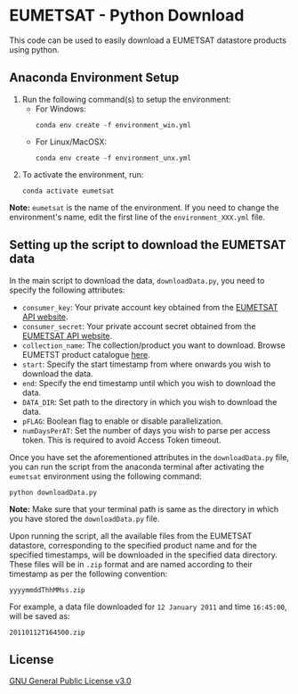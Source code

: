 # EUMETSAT - Python Download

This code can be used to easily download a EUMETSAT datastore products using python.


## Anaconda Environment Setup

1) Run the following command(s) to setup the environment:
    - For Windows:
        ```
        conda env create -f environment_win.yml
        ```
    - For Linux/MacOSX:
        ```
        conda env create -f environment_unx.yml
        ```
2) To activate the environment, run:
    ```
    conda activate eumetsat
    ```
**Note:** `eumetsat` is the name of the environment. If you need to change the environment's name, edit the first line of the `environment_XXX.yml` file.


## Setting up the script to download the EUMETSAT data

In the main script to download the data, `downloadData.py`, you need to specify the following attributes:

- `consumer_key`: Your private account key obtained from the [EUMETSAT API website](https://api.eumetsat.int/api-key/).
- `consumer_secret`: Your private account secret obtained from the [EUMETSAT API website](https://api.eumetsat.int/api-key/).
- `collection_name`: The collection/product you want to download. Browse EUMETST product catalogue [here](https://data.eumetsat.int/search?query=).
- `start`: Specify the start timestamp from where onwards you wish to download the data.
- `end`: Specify the end timestamp until which you wish to download the data.
- `DATA_DIR`: Set path to the directory in which you wish to download the data.
- `pFLAG`: Boolean flag to enable or disable parallelization.
- `numDaysPerAT`: Set the number of days you wish to parse per access token. This is required to avoid Access Token timeout.

Once you have set the aforementioned attributes in the `downloadData.py` file, you can run the script from the anaconda terminal after activating the `eumetsat` environment using the following command:
```
python downloadData.py
```
**Note:** Make sure that your terminal path is same as the directory in which you have stored the `downloadData.py` file.

Upon running the script, all the available files from the EUMETSAT datastore, corresponding to the specified product name and for the specified timestamps, will be downloaded in the specified data directory. These files will be in `.zip` format and are named according to their timestamp as per the following convention:
```
yyyymmddThhMMss.zip
```
For example, a data file downloaded for `12 January 2011` and time `16:45:00`, will be saved as:
```
20110112T164500.zip
```

## License
[GNU General Public License v3.0](LICENSE)
